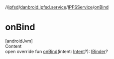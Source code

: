 //[ipfsd](../../index.md)/[danbroid.ipfsd.service](../index.md)/[IPFSService](index.md)/[onBind](on-bind.md)



# onBind  
[androidJvm]  
Content  
open override fun [onBind](on-bind.md)(intent: [Intent](https://developer.android.com/reference/kotlin/android/content/Intent.html)?): [IBinder](https://developer.android.com/reference/kotlin/android/os/IBinder.html)?  



